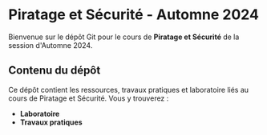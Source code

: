 # Piratage et Sécurité - Automne 2024

Bienvenue sur le dépôt Git pour le cours de **Piratage et Sécurité** de la session d'Automne 2024.

## Contenu du dépôt

Ce dépôt contient les ressources, travaux pratiques et laboratoire liés au cours de Piratage et Sécurité. Vous y trouverez :

- **Laboratoire**
- **Travaux pratiques**
